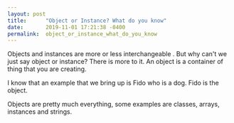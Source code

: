 ```yaml
---
layout: post
title:      "Object or Instance? What do you know"
date:       2019-11-01 17:21:38 -0400
permalink:  object_or_instance_what_do_you_know
---
```


Objects and instances are more or less interchangeable . But why can't we just say object or instance? There is more to it. An object is a container of thing that you are creating. 


I know that an example that we bring up is Fido who is a dog. Fido is the object.

Objects are pretty much everything, some examples are classes, arrays, instances and strings. 
